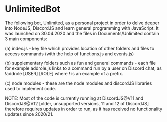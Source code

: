 # UnlimitedBot

The following bot, Unlimited, as a personal project in order to delve deeper into NodeJS, DiscordJS and learn general programming with JavaScript. 
It was launched on 30.04.2020 and the files in Documents/Unlimited contain 3 main components:

(a) index.js - key file which provides location of other folders and files to access commands (with the help of functions.js and events.js)

(b) supplementary folders such as fun and general commands - each file for example addrole.js links to a command run by a user on Discord chat, as !addrole [USER] [ROLE] where ! is an example of a prefix.

(c) node modules - these are the node modules and discordJS libraries used to implement code. 

NOTE:
Most of the code is currently running at DiscordJS@V11 and DiscordJS@V12 [older, unsupported versions, 11 and 12 of DiscordJS] therefore requires updates in order to run, as it has received no functionality updates since 2020/21.
